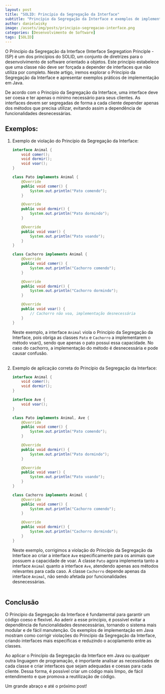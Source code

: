 ```yaml
---
layout: post
title: "SOLID: Princípio da Segregação da Interface"
subtitle: "Princípio da Segregação da Interface e exemplos de implementação em Java"
author: danielwisky
image: /assets/img/posts/principio-segregacao-interface.png
categories: [Desenvolvimento de Software]
tags: [SOLID]
---
```


O Princípio da Segregação da Interface (Interface Segregation Principle - ISP) é um dos princípios do SOLID, um conjunto de diretrizes para o desenvolvimento de software orientado a objetos. Este princípio estabelece que uma classe não deve ser forçada a depender de interfaces que não utiliza por completo. Neste artigo, iremos explorar o Princípio da Segregação da Interface e apresentar exemplos práticos de implementação em Java.

De acordo com o Princípio da Segregação da Interface, uma interface deve ser coesa e ter apenas o mínimo necessário para seus clientes. As interfaces devem ser segregadas de forma a cada cliente depender apenas dos métodos que precisa utilizar, evitando assim a dependência de funcionalidades desnecessárias.

## Exemplos:

1. Exemplo de violação do Princípio da Segregação da Interface:

    ```java
    interface Animal {
        void comer();
        void dormir();
        void voar();
    }
    
    class Pato implements Animal {
        @Override
        public void comer() {
            System.out.println("Pato comendo");
        }
    
        @Override
        public void dormir() {
            System.out.println("Pato dormindo");
        }
    
        @Override
        public void voar() {
            System.out.println("Pato voando");
        }
    }
    
    class Cachorro implements Animal {
        @Override
        public void comer() {
            System.out.println("Cachorro comendo");
        }
    
        @Override
        public void dormir() {
            System.out.println("Cachorro dormindo");
        }
    
        @Override
        public void voar() {
            // Cachorro não voa, implementação desnecessária
        }
    }
    ```

    Neste exemplo, a interface `Animal` viola o Princípio da Segregação da Interface, pois obriga as classes `Pato` e `Cachorro` a implementarem o método voar(), sendo que apenas o pato possui essa capacidade. No caso do cachorro, a implementação do método é desnecessária e pode causar confusão.<br><br>

2. Exemplo de aplicação correta do Princípio da Segregação da Interface:

    ```java
    interface Animal {
        void comer();
        void dormir();
    }
    
    interface Ave {
        void voar();
    }
    
    class Pato implements Animal, Ave {
        @Override
        public void comer() {
            System.out.println("Pato comendo");
        }
    
        @Override
        public void dormir() {
            System.out.println("Pato dormindo");
        }
    
        @Override
        public void voar() {
            System.out.println("Pato voando");
        }
    }
    
    class Cachorro implements Animal {
        @Override
        public void comer() {
            System.out.println("Cachorro comendo");
        }
    
        @Override
        public void dormir() {
            System.out.println("Cachorro dormindo");
        }
    }
    ```
    
    Neste exemplo, corrigimos a violação do Princípio da Segregação da Interface ao criar a interface `Ave` especificamente para os animais que possuem a capacidade de voar. A classe `Pato` agora implementa tanto a interface `Animal` quanto a interface `Ave`, atendendo apenas aos métodos relevantes para cada caso. A classe `Cachorro` depende apenas da interface `Animal`, não sendo afetada por funcionalidades desnecessárias.<br><br>

## Conclusão

O Princípio da Segregação da Interface é fundamental para garantir um código coeso e flexível. Ao aderir a esse princípio, é possível evitar a dependência de funcionalidades desnecessárias, tornando o sistema mais modular e de fácil manutenção. Os exemplos de implementação em Java mostram como corrigir violações do Princípio da Segregação da Interface, criando interfaces mais específicas e reduzindo o acoplamento entre as classes.

Ao aplicar o Princípio da Segregação da Interface em Java ou qualquer outra linguagem de programação, é importante analisar as necessidades de cada classe e criar interfaces que sejam adequadas e coesas para cada cliente. Dessa forma, é possível criar um código mais limpo, de fácil entendimento e que promova a reutilização de código.

Um grande abraço e até o próximo post!
